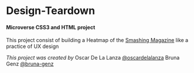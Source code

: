 # Design-Teardown
#### Microverse CSS3 and HTML project

This project consist of building a Heatmap of the [Smashing Magazine](https://www.smashingmagazine.com/) like a practice of UX design

_This project was created by_
Oscar De La Lanza [@oscardelalanza](https://github.com/oscardelalanza)
Bruna Genz [@bruna-genz](https://github.com/bruna-genz)
